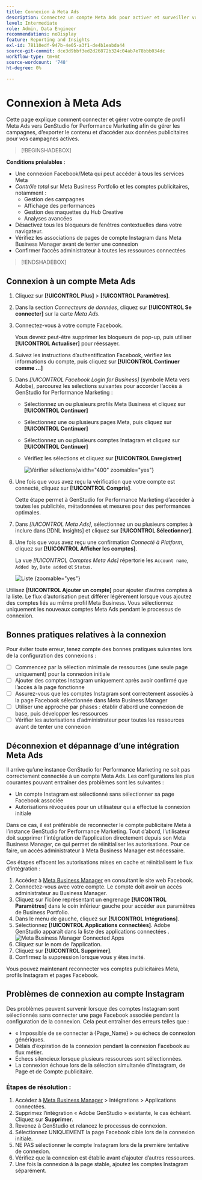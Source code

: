 ```yaml
---
title: Connexion à Meta Ads
description: Connectez un compte Meta Ads pour activer et surveiller vos publicités et médias avec Adobe GenStudio for Performance Marketing.
level: Intermediate
role: Admin, Data Engineer
recommendations: noDisplay
feature: Reporting and Insights
exl-id: 78110edf-947b-4e05-a3f1-de4b1eabda44
source-git-commit: dce3d9bbf3ed2d26872b324c04ab7e78bbb034dc
workflow-type: tm+mt
source-wordcount: '748'
ht-degree: 0%

---
```


# Connexion à Meta Ads

Cette page explique comment connecter et gérer votre compte de profil Meta Ads vers GenStudio for Performance Marketing afin de gérer les campagnes, d’exporter le contenu et d’accéder aux données publicitaires pour vos campagnes actives.

>[!BEGINSHADEBOX]

**Conditions préalables** :

- Une connexion Facebook/Meta qui peut accéder à tous les services Meta
- _Contrôle total_ sur Meta Business Portfolio et les comptes publicitaires, notamment :
   - Gestion des campagnes
   - Affichage des performances
   - Gestion des maquettes du Hub Creative
   - Analyses avancées
- Désactivez tous les bloqueurs de fenêtres contextuelles dans votre navigateur.
- Vérifiez les associations de pages de compte Instagram dans Meta Business Manager avant de tenter une connexion
- Confirmer l’accès administrateur à toutes les ressources connectées

>[!ENDSHADEBOX]

## Connexion à un compte Meta Ads

1. Cliquez sur **[!UICONTROL Plus]** > **[!UICONTROL Paramètres]**.

1. Dans la section _Connecteurs de données_, cliquez sur **[!UICONTROL Se connecter]** sur la carte _Meta Ads_.

1. Connectez-vous à votre compte Facebook.

   Vous devrez peut-être supprimer les bloqueurs de pop-up, puis utiliser **[!UICONTROL Actualiser]** pour réessayer.

1. Suivez les instructions d’authentification Facebook, vérifiez les informations du compte, puis cliquez sur **[!UICONTROL Continuer comme ...]**

1. Dans _[!UICONTROL Facebook Login for Business]_ (symbole Meta vers Adobe), parcourez les sélections suivantes pour accorder l’accès à GenStudio for Performance Marketing :

   - Sélectionnez un ou plusieurs profils Meta Business et cliquez sur **[!UICONTROL Continuer]**
   - Sélectionnez une ou plusieurs pages Meta, puis cliquez sur **[!UICONTROL Continuer]**
   - Sélectionnez un ou plusieurs comptes Instagram et cliquez sur **[!UICONTROL Continuer]**
   - Vérifiez les sélections et cliquez sur **[!UICONTROL Enregistrer]**

     ![Vérifier sélections](/help/assets/meta/meta-review-selections.png "Vérifier sélections"){width="400" zoomable="yes"}

1. Une fois que vous avez reçu la vérification que votre compte est connecté, cliquez sur **[!UICONTROL Compris]**.

   Cette étape permet à GenStudio for Performance Marketing d’accéder à toutes les publicités, métadonnées et mesures pour des performances optimales.

1. Dans _[!UICONTROL Meta Ads]_, sélectionnez un ou plusieurs comptes à inclure dans [!DNL Insights] et cliquez sur **[!UICONTROL Sélectionner]**.

1. Une fois que vous avez reçu une confirmation _Connecté à Platform_, cliquez sur **[!UICONTROL Afficher les comptes]**.

   La vue _[!UICONTROL Comptes Meta Ads]_ répertorie les `Account name`, `Added by`, `Date added` et `Status`.

   ![Liste &#x200B;](/help/assets/meta/meta-accounts-list.png " comptes MetaListe des comptes Meta connectés"){zoomable="yes"}

Utilisez **[!UICONTROL Ajouter un compte]** pour ajouter d’autres comptes à la liste. Le flux d’autorisation peut différer légèrement lorsque vous ajoutez des comptes liés au même profil Meta Business. Vous sélectionnez uniquement les nouveaux comptes Meta Ads pendant le processus de connexion.

## Bonnes pratiques relatives à la connexion

Pour éviter toute erreur, tenez compte des bonnes pratiques suivantes lors de la configuration des connexions :

- [ ] Commencez par la sélection minimale de ressources (une seule page uniquement) pour la connexion initiale
- [ ] Ajouter des comptes Instagram uniquement après avoir confirmé que l’accès à la page fonctionne
- [ ] Assurez-vous que les comptes Instagram sont correctement associés à la page Facebook sélectionnée dans Meta Business Manager
- [ ] Utiliser une approche par phases : établir d’abord une connexion de base, puis développer les ressources
- [ ] Vérifier les autorisations d’administrateur pour toutes les ressources avant de tenter une connexion

## Déconnexion et dépannage d’une intégration Meta Ads

Il arrive qu’une instance GenStudio for Performance Marketing ne soit pas correctement connectée à un compte Meta Ads. Les configurations les plus courantes pouvant entraîner des problèmes sont les suivantes :

- Un compte Instagram est sélectionné sans sélectionner sa page Facebook associée
- Autorisations révoquées pour un utilisateur qui a effectué la connexion initiale

Dans ce cas, il est préférable de reconnecter le compte publicitaire Meta à l’instance GenStudio for Performance Marketing. Tout d’abord, l’utilisateur doit supprimer l’intégration de l’application directement depuis son Meta Business Manager, ce qui permet de réinitialiser les autorisations. Pour ce faire, un accès administrateur à Meta Business Manager est nécessaire.

Ces étapes effacent les autorisations mises en cache et réinitialisent le flux d’intégration :

1. Accédez à [Meta Business Manager](https://business.facebook.com) en consultant le site web Facebook.
1. Connectez-vous avec votre compte. Le compte doit avoir un accès administrateur au Business Manager.
1. Cliquez sur l’icône représentant un engrenage **[!UICONTROL Paramètres]** dans le coin inférieur gauche pour accéder aux paramètres de Business Portfolio.
1. Dans le menu de gauche, cliquez sur **[!UICONTROL Intégrations]**.
1. Sélectionnez **[!UICONTROL Applications connectées]**. Adobe GenStudio apparaît dans la liste des applications connectées .
   ![Meta Business Manager Connected Apps](./meta-connected-apps.png "Volet Meta Business Manager Connected Apps")
1. Cliquez sur le nom de l’application.
1. Cliquez sur **[!UICONTROL Supprimer]**.
1. Confirmez la suppression lorsque vous y êtes invité.

Vous pouvez maintenant reconnecter vos comptes publicitaires Meta, profils Instagram et pages Facebook.

## Problèmes de connexion au compte Instagram

Des problèmes peuvent survenir lorsque des comptes Instagram sont sélectionnés sans connecter une page Facebook associée pendant la configuration de la connexion. Cela peut entraîner des erreurs telles que :

- « Impossible de se connecter à {Page_Name} » ou échecs de connexion génériques.
- Délais d’expiration de la connexion pendant la connexion Facebook au flux métier.
- Échecs silencieux lorsque plusieurs ressources sont sélectionnées.
- La connexion échoue lors de la sélection simultanée d&#39;Instagram, de Page et de Compte publicitaire.

### Étapes de résolution :

1. Accédez à [Meta Business Manager](https://business.facebook.com) > Intégrations > Applications connectées.
1. Supprimez l’intégration « Adobe GenStudio » existante, le cas échéant. Cliquez sur **Supprimer**.
1. Revenez à GenStudio et relancez le processus de connexion.
1. Sélectionnez UNIQUEMENT la page Facebook cible lors de la connexion initiale.
1. NE PAS sélectionner le compte Instagram lors de la première tentative de connexion.
1. Vérifiez que la connexion est établie avant d’ajouter d’autres ressources.
1. Une fois la connexion à la page stable, ajoutez les comptes Instagram séparément.


